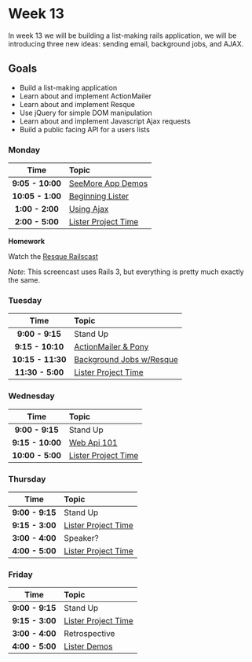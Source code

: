 # Week 13

In week 13 we will be building a list-making rails application, we will be introducing three new ideas: sending email, background jobs, and AJAX.

## Goals
- Build a list-making application
- Learn about and implement ActionMailer
- Learn about and implement Resque
- Use jQuery for simple DOM manipulation
- Learn about and implement Javascript Ajax requests
- Build a public facing API for a users lists

### Monday
| Time                | Topic               |
|:-------------------:|:--------------------|
| **9:05 - 10:00**  | [SeeMore App Demos](../week12/see-more.md)      |
| **10:05 - 1:00**  | [Beginning Lister](lister.md)      |
| **1:00 - 2:00**   | [Using Ajax](monday/ajax.md)      |
| **2:00 - 5:00**   | [Lister Project Time](lister.md)      |

**Homework**

Watch the [Resque Railscast](http://railscasts.com/episodes/271-resque)

*Note*: This screencast uses Rails 3, but everything is pretty much exactly the same.

### Tuesday
| Time              | Topic               |
|:-----------------:|:--------------------|
| **9:00 - 9:15**   | Stand Up            |
| **9:15 - 10:10**  | [ActionMailer & Pony](tuesday/mailers.md)      |
| **10:15 - 11:30** | [Background Jobs w/Resque](tuesday/background-jobs.md)|
| **11:30 - 5:00**  | [Lister Project Time](lister.md)      |


### Wednesday
| Time                | Topic               |
|:-------------------:|:--------------------|
| **9:00 - 9:15**     | Stand Up            |
| **9:15 - 10:00**     | [Web Api 101](wednesday/web-api-101.md)      |
| **10:00 - 5:00**  | [Lister Project Time](lister.md)      |

### Thursday
| Time                | Topic               |
|:-------------------:|:--------------------|
| **9:00 - 9:15**     | Stand Up            |
| **9:15 - 3:00**  | [Lister Project Time](lister.md)      |
| **3:00 - 4:00**  | Speaker?      |
| **4:00 - 5:00**  | [Lister Project Time](lister.md)      |

### Friday

| Time                | Topic               |
|:-------------------:|:--------------------|
| **9:00 - 9:15**     | Stand Up            |
| **9:15 - 3:00**  | [Lister Project Time](lister.md) |
| **3:00 - 4:00**  | Retrospective      |
| **4:00 - 5:00**  | [Lister Demos](lister.md)      |


